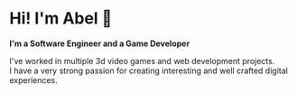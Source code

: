 # Hi! I'm Abel 🐙
**I'm a Software Engineer and a Game Developer**

I've worked in multiple 3d video games and web development projects.  
I have a very strong passion for creating interesting and well crafted digital experiences.  
